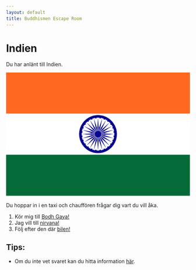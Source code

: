 ```yaml
---
layout: default
title: Buddhismen Escape Room
---
```


# Indien 
Du har anlänt till Indien. 
 

<img src="/assets/images/Flag_of_India.png" alt="Indiens flagga"> <!--  width="1200" height="617"--> 


Du hoppar in i en taxi och chauffören frågar dig vart du vill åka.

1. Kör mig till [Bodh Gaya!](/rooms/rum3-1.html) 
2. Jag vill till [nirvana!](/rooms/rum2-2.html)
3. Följ efter den där [bilen!](/rooms/rum2-1.html) 

## Tips:
- Om du inte vet svaret kan du hitta information [här](https://www.so-rummet.se/kategorier/religion/buddhismen).
